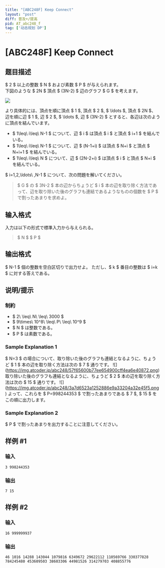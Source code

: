 ```yaml
---
title: "[ABC248F] Keep Connect"
layout: "post"
diff: 普及+/提高
pid: AT_abc248_f
tag: ['动态规划 DP']
---
```


# [ABC248F] Keep Connect

## 题目描述

[problemUrl]: https://atcoder.jp/contests/abc248/tasks/abc248_f

$ 2 $ 以上の整数 $ N $ および素数 $ P $ が与えられます。  
 下図のような $ 2N $ 頂点 $ (3N-2) $ 辺のグラフ $ G $ を考えます。

  ![](https://cdn.luogu.com.cn/upload/vjudge_pic/AT_abc248_f/6f63f253a9279fafd6370d1065746906081f4753.png)

より具体的には、頂点を順に頂点 $ 1 $, 頂点 $ 2 $, $ \ldots $, 頂点 $ 2N $、 辺を順に辺 $ 1 $, 辺 $ 2 $, $ \ldots $, 辺 $ (3N-2) $ とすると、各辺は次のように頂点を結んでいます。

- $ 1\leq\ i\leq\ N-1 $ について、辺 $ i $ は頂点 $ i $ と頂点 $ i+1 $ を結んでいる。
- $ 1\leq\ i\leq\ N-1 $ について、辺 $ (N-1+i) $ は頂点 $ N+i $ と頂点 $ N+i+1 $ を結んでいる。
- $ 1\leq\ i\leq\ N $ について、辺 $ (2N-2+i) $ は頂点 $ i $ と頂点 $ N+i $ を結んでいる。

$ i=1,2,\ldots\ ,N-1 $ について、次の問題を解いてください。

> $ G $ の $ 3N-2 $ 本の辺からちょうど $ i $ 本の辺を取り除く方法であって、辺を取り除いた後のグラフも連結であるようなものの個数を $ P $ で割ったあまりを求めよ。

## 输入格式

入力は以下の形式で標準入力から与えられる。

> $ N $ $ P $

## 输出格式

$ N-1 $ 個の整数を空白区切りで出力せよ。 ただし、$ k $ 番目の整数は $ i=k $ に対する答えである。

## 说明/提示

### 制約

- $ 2\ \leq\ N\ \leq\ 3000 $
- $ 9\times\ 10^8\ \leq\ P\ \leq\ 10^9 $
- $ N $ は整数である。
- $ P $ は素数である。

### Sample Explanation 1

$ N=3 $ の場合について、取り除いた後のグラフも連結となるように、ちょうど $ 1 $ 本の辺を取り除く方法は次の $ 7 $ 通りです。 !\[\](https://img.atcoder.jp/abc248/57f65600b77ee654900cff4ea6e40872.png) 取り除いた後のグラフも連結となるように、ちょうど $ 2 $ 本の辺を取り除く方法は次の $ 15 $ 通りです。 !\[\](https://img.atcoder.jp/abc248/3a7d6523a1252886e9a33204a32e45f5.png) よって、これらを $ P=998244353 $ で割ったあまりである $ 7 $, $ 15 $ をこの順に出力します。

### Sample Explanation 2

$ P $ で割ったあまりを出力することに注意してください。

## 样例 #1

### 输入

```
3 998244353
```

### 输出

```
7 15
```

## 样例 #2

### 输入

```
16 999999937
```

### 输出

```
46 1016 14288 143044 1079816 6349672 29622112 110569766 330377828 784245480 453609503 38603306 44981526 314279703 408855776
```

